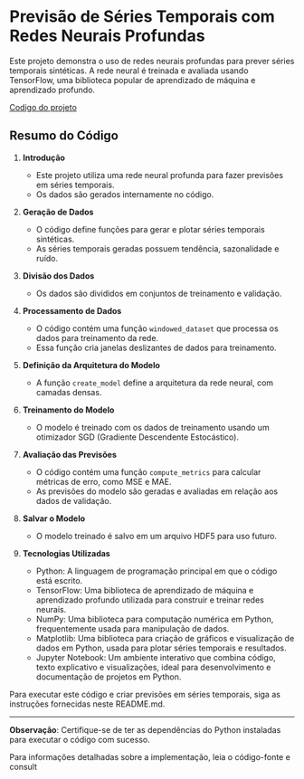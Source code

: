 # Previsão de Séries Temporais com Redes Neurais Profundas

Este projeto demonstra o uso de redes neurais profundas para prever séries temporais sintéticas. A rede neural é treinada e avaliada usando TensorFlow, uma biblioteca popular de aprendizado de máquina e aprendizado profundo. 

[Codigo do projeto](https://github.com/FlaysonSantos/Machine_Learning/blob/main/Sequ%C3%AAncias%20s%C3%A9ries%20temporais%20e%20previs%C3%A3o/Previs%C3%A3o%20usando%20redes%20neurais/Previs%C3%A3o%20usando%20redes%20neurais.ipynb)

## Resumo do Código

1. **Introdução**
   - Este projeto utiliza uma rede neural profunda para fazer previsões em séries temporais.
   - Os dados são gerados internamente no código.

2. **Geração de Dados**
   - O código define funções para gerar e plotar séries temporais sintéticas.
   - As séries temporais geradas possuem tendência, sazonalidade e ruído.

3. **Divisão dos Dados**
   - Os dados são divididos em conjuntos de treinamento e validação.

4. **Processamento de Dados**
   - O código contém uma função `windowed_dataset` que processa os dados para treinamento da rede.
   - Essa função cria janelas deslizantes de dados para treinamento.

5. **Definição da Arquitetura do Modelo**
   - A função `create_model` define a arquitetura da rede neural, com camadas densas.

6. **Treinamento do Modelo**
   - O modelo é treinado com os dados de treinamento usando um otimizador SGD (Gradiente Descendente Estocástico).

7. **Avaliação das Previsões**
   - O código contém uma função `compute_metrics` para calcular métricas de erro, como MSE e MAE.
   - As previsões do modelo são geradas e avaliadas em relação aos dados de validação.

8. **Salvar o Modelo**
   - O modelo treinado é salvo em um arquivo HDF5 para uso futuro.

9. **Tecnologias Utilizadas**
   - Python: A linguagem de programação principal em que o código está escrito.
   - TensorFlow: Uma biblioteca de aprendizado de máquina e aprendizado profundo utilizada para construir e treinar redes neurais.
   - NumPy: Uma biblioteca para computação numérica em Python, frequentemente usada para manipulação de dados.
   - Matplotlib: Uma biblioteca para criação de gráficos e visualização de dados em Python, usada para plotar séries temporais e resultados.
   - Jupyter Notebook: Um ambiente interativo que combina código, texto explicativo e visualizações, ideal para desenvolvimento e documentação de projetos em Python.

Para executar este código e criar previsões em séries temporais, siga as instruções fornecidas neste README.md.

---

**Observação**: Certifique-se de ter as dependências do Python instaladas para executar o código com sucesso.

Para informações detalhadas sobre a implementação, leia o código-fonte e consult
